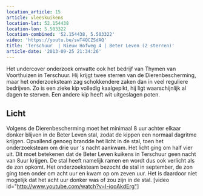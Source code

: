 ```yaml
---
location_article: 15
article: vleeskuikens
location-lat: 52.154438
location-lon: 5.503322
location-combined: '52.154438, 5.503322'
video: 'https://youtu.be/swT4QCZSdAQ'
title: 'Terschuur  | Nieuw Hofweg 4 | Beter Leven (2 sterren)'
article-date: '2013-09-25 21:34:26'
---
```


Het undercover onderzoek omvatte ook het bedrijf van Thymen van Voorthuizen in Terschuur. Hij krijgt twee sterren van de Dierenbescherming, maar het onderzoeksteam zag schokkendere zaken dan in veel reguliere bedrijven. Zo is een zieke kip volledig kaalgepikt, hij ligt waarschijnlijk al dagen te sterven. Een andere kip heeft wit uitgeslagen poten.

Licht
-----

Volgens de Dierenbescherming moet het minimaal 8 uur achter elkaar donker blijven in de Beter Leven stal, zodat de kippen een normaal dagritme krijgen. Opvallend genoeg brandde het licht in de stal, toen het onderzoeksteam om drie uur 's nacht aankwam. Het licht ging om half vier uit. Dit moet betekenen dat de Beter Leven kuikens in Terschuur geen nacht van 8uur krijgen. De stal heeft namelijk ramen en wordt dus ook verlicht als de zon opkomt. Het onderzoeksteam bezocht de stal in september, de zon ging toen onder om acht uur en kwam op om zeven uur. Het is daardoor niet mogelijk dat het acht uur donker was of zou zijn in de stal. [video id="http://www.youtube.com/watch?v=I-iqoAkdErg"]